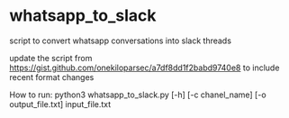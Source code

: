 # whatsapp_to_slack
script to convert whatsapp conversations into slack threads

update the script from https://gist.github.com/onekiloparsec/a7df8dd1f2babd9740e8 to include recent format changes

How to run:
python3 whatsapp_to_slack.py [-h] [-c chanel_name] [-o output_file.txt] input_file.txt
